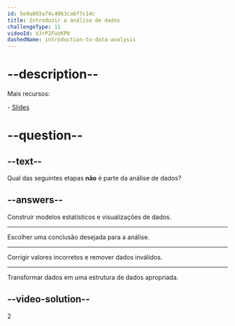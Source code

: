 ```yaml
---
id: 5e9a093a74c4063ca6f7c14c
title: Introduzir a análise de dados
challengeType: 11
videoId: VJrP2FUzKP0
dashedName: introduction-to-data-analysis
---
```


# --description--

Mais recursos:

\- [Slides](https://docs.google.com/presentation/d/1cUIt8b2ySz-85_ykfeuuWsurccwTAuFPn782pZBzFsU/edit?usp=sharing)

# --question--

## --text--

Qual das seguintes etapas **não** é parte da análise de dados?

## --answers--

Construir modelos estatísticos e visualizações de dados.

---

Escolher uma conclusão desejada para a análise.

---

Corrigir valores incorretos e remover dados inválidos.

---

Transformar dados em uma estrutura de dados apropriada.

## --video-solution--

2
